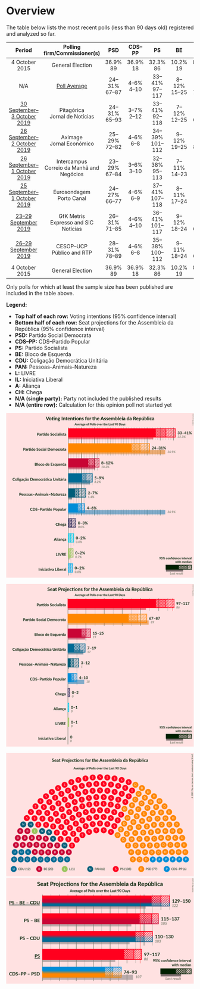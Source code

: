 # Overview

The table below lists the most recent polls (less than 90 days old) registered and analyzed so far.

| Period     | Polling firm/Commissioner(s) | PSD | CDS–PP | PS | BE | CDU | PAN | L | IL | A | CH |
|:----------:|:----------------------------:|:--:|:--:|:--:|:--:|:--:|:--:|:--:|:--:|:--:|:--:|
| 4 October 2015 | General Election | 36.9% <br> 89 | 36.9% <br> 18 | 32.3% <br> 86 | 10.2% <br> 19 | 8.2% <br> 17 | 1.4% <br> 1 | 0.7% <br> 0 | 0.0% <br> 0 | 0.0% <br> 0 | 0.0% <br> 0 |
| N/A | [Poll Average](average.html) | 24–31% <br> 67–87 | 4–6% <br> 4–10 | 33–41% <br> 97–117 | 8–12% <br> 15–25 | 5–9% <br> 7–19 | 2–7% <br> 3–12 | 0–2% <br> 0–1 | 0–2% <br> 0 | 0–2% <br> 0–1 | 0–3% <br> 0–2 |
| [30 September–3 October 2019](2019-10-03-Pitagórica.html) | Pitagórica <br> Jornal de Notícias | 24–31% <br> 65–93 | 3–7% <br> 2–12 | 33–41% <br> 92–118 | 7–12% <br> 12–25 | 5–9% <br> 6–18 | 3–7% <br> 4–13 | 0–2% <br> 0–1 | 0–2% <br> 0–2 | 1–2% <br> 0–2 | 1–3% <br> 0–2 |
| [26 September–2 October 2019](2019-10-02-Aximage.html) | Aximage <br> Jornal Económico | 25–29% <br> 72–82 | 4–6% <br> 6–8 | 34–39% <br> 101–112 | 9–12% <br> 19–25 | 6–8% <br> 8–15 | 3–5% <br> 3–6 | 1–2% <br> 0–1 | 1–2% <br> 0 | N/A <br> N/A | 1–2% <br> 0 |
| [26 September–1 October 2019](2019-10-01-Intercampus.html) | Intercampus <br> Correio da Manhã and Negócios | 23–29% <br> 67–84 | 3–6% <br> 3–10 | 32–38% <br> 95–113 | 7–11% <br> 14–23 | 6–10% <br> 13–21 | 4–7% <br> 6–14 | N/A <br> N/A | N/A <br> N/A | N/A <br> N/A | N/A <br> N/A |
| [25 September–1 October 2019](2019-10-01-Eurosondagem.html) | Eurosondagem <br> Porto Canal | 24–27% <br> 66–77 | 4–6% <br> 6–9 | 37–41% <br> 107–118 | 8–11% <br> 17–24 | 6–8% <br> 10–17 | 3–5% <br> 4–6 | N/A <br> N/A | N/A <br> N/A | N/A <br> N/A | N/A <br> N/A |
| [23–29 September 2019](2019-09-29-GfKMetris.html) | GfK Metris <br> Expresso and SIC Notícias | 26–31% <br> 71–85 | 4–6% <br> 4–10 | 36–41% <br> 101–117 | 9–12% <br> 18–24 | 5–8% <br> 6–15 | 2–4% <br> 2–6 | 0–1% <br> 0–1 | 0–1% <br> 0 | 0–1% <br> 0 | 0–1% <br> 0 |
| [26–29 September 2019](2019-09-29-CESOP–UCP.html) | CESOP–UCP <br> Público and RTP | 28–31% <br> 78–89 | 4–6% <br> 6–8 | 35–38% <br> 100–112 | 9–11% <br> 18–24 | 5–7% <br> 6–13 | 2–4% <br> 2–4 | 1% <br> 0–1 | 1% <br> 0 | 1% <br> 0 | 1% <br> 0 |
| 4 October 2015 | General Election | 36.9% <br> 89 | 36.9% <br> 18 | 32.3% <br> 86 | 10.2% <br> 19 | 8.2% <br> 17 | 1.4% <br> 1 | 0.7% <br> 0 | 0.0% <br> 0 | 0.0% <br> 0 | 0.0% <br> 0 |

Only polls for which at least the sample size has been published are included in the table above.

**Legend:**
+ **Top half of each row:** Voting intentions (95% confidence interval)
+ **Bottom half of each row:** Seat projections for the Assembleia da República (95% confidence interval)
+ **PSD:** Partido Social Democrata
+ **CDS–PP:** CDS–Partido Popular
+ **PS:** Partido Socialista
+ **BE:** Bloco de Esquerda
+ **CDU:** Coligação Democrática Unitária
+ **PAN:** Pessoas–Animais–Natureza
+ **L:** LIVRE
+ **IL:** Iniciativa Liberal
+ **A:** Aliança
+ **CH:** Chega
+ **N/A (single party):** Party not included the published results
+ **N/A (entire row):** Calculation for this opinion poll not started yet


![Graph with voting intentions not yet produced](average.png "Voting Intentions")

![Graph with seats not yet produced](average-seats.png "Seats")

![Graph with seating plan not yet produced](average-seating-plan.png "Seating Plan")
![Graph with coalitions seats not yet produced](average-coalitions-seats.png "Coalitions Seats")
